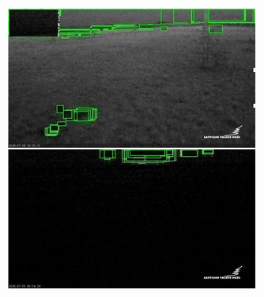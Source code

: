 ![20200718-222120-225125](in/20200718/20200718-222120-225125_0_.jpg)
![20200718-225130-232135](in/20200718/20200718-225130-232135_0_.jpg)
